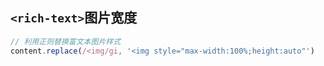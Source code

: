 ## `<rich-text>`图片宽度
```javascript
// 利用正则替换富文本图片样式
content.replace(/<img/gi, '<img style="max-width:100%;height:auto"')
```